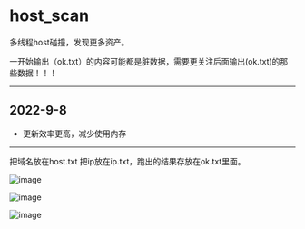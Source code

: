 # host_scan

多线程host碰撞，发现更多资产。

一开始输出（ok.txt）的内容可能都是脏数据，需要更关注后面输出(ok.txt)的那些数据！！！

*********
## 2022-9-8
* 更新效率更高，减少使用内存

*********

把域名放在host.txt 把ip放在ip.txt，跑出的结果存放在ok.txt里面。

![image](https://user-images.githubusercontent.com/30351807/124202676-6f1a8980-db0d-11eb-90ba-c7fd8598e984.png)

![image](https://user-images.githubusercontent.com/30351807/124203493-6d51c580-db0f-11eb-9b6c-c101f7119844.png)

![image](https://user-images.githubusercontent.com/30351807/124203765-07197280-db10-11eb-9ae6-b022654ad3b2.png)

